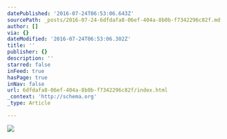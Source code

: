 ```yaml
---
datePublished: '2016-07-24T06:53:06.643Z'
sourcePath: _posts/2016-07-24-6dfdafa8-06ef-404a-8b0b-f7342296c82f.md
author: []
via: {}
dateModified: '2016-07-24T06:53:06.302Z'
title: ''
publisher: {}
description: ''
starred: false
inFeed: true
hasPage: true
inNav: false
url: 6dfdafa8-06ef-404a-8b0b-f7342296c82f/index.html
_context: 'http://schema.org'
_type: Article

---
```

![](https://the-grid-user-content.s3-us-west-2.amazonaws.com/7091fec7-6944-4283-a3d7-edb359fef319.jpg)